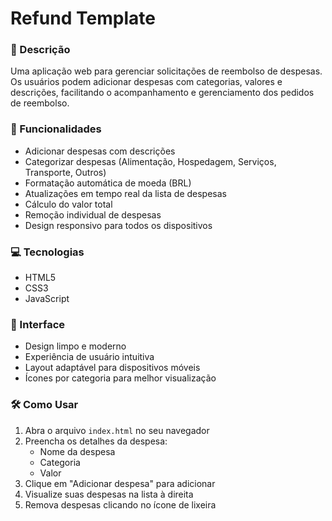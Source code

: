 # Refund Template

### 📝 Descrição
Uma aplicação web para gerenciar solicitações de reembolso de despesas. Os usuários podem adicionar despesas com categorias, valores e descrições, facilitando o acompanhamento e gerenciamento dos pedidos de reembolso.

### 🚀 Funcionalidades
- Adicionar despesas com descrições
- Categorizar despesas (Alimentação, Hospedagem, Serviços, Transporte, Outros)
- Formatação automática de moeda (BRL)
- Atualizações em tempo real da lista de despesas
- Cálculo do valor total
- Remoção individual de despesas
- Design responsivo para todos os dispositivos

### 💻 Tecnologias
- HTML5
- CSS3
- JavaScript

### 🎨 Interface
- Design limpo e moderno
- Experiência de usuário intuitiva
- Layout adaptável para dispositivos móveis
- Ícones por categoria para melhor visualização

### 🛠️ Como Usar
1. Abra o arquivo `index.html` no seu navegador
2. Preencha os detalhes da despesa:
   - Nome da despesa
   - Categoria
   - Valor
3. Clique em "Adicionar despesa" para adicionar
4. Visualize suas despesas na lista à direita
5. Remova despesas clicando no ícone de lixeira 